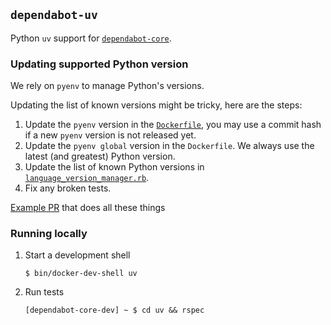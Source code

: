 ## `dependabot-uv`

Python `uv` support for [`dependabot-core`][core-repo].

### Updating supported Python version

We rely on `pyenv` to manage Python's versions.

Updating the list of known versions might be tricky, here are the steps:

1. Update the `pyenv` version in the [`Dockerfile`](https://github.com/dependabot/dependabot-core/blob/main/uv/Dockerfile), you may use a commit hash if a new `pyenv` version is not released yet.
2. Update the `pyenv global` version in the `Dockerfile`. We always use the latest (and greatest) Python version.
3. Update the list of known Python versions in [`language_version_manager.rb`](https://github.com/dependabot/dependabot-core/blob/main/uv/lib/dependabot/uv/language_version_manager.rb).
4. Fix any broken tests.

[Example PR](https://github.com/dependabot/dependabot-core/pull/13321) that does all these things

### Running locally

1. Start a development shell

   ```shell
   $ bin/docker-dev-shell uv
   ```

2. Run tests

   ```shell
   [dependabot-core-dev] ~ $ cd uv && rspec
   ```

[core-repo]: https://github.com/dependabot/dependabot-core
